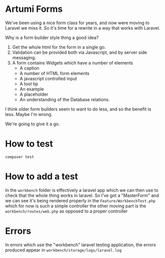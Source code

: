 # Artumi Forms

We've been using a nice form class for years, and now were moving to
Laravel we miss it. So it's time for a rewrite in a way that works
with Laravel.

Why is a form builder style thing a good idea?

1. Get the whole html for the form in a single go.
2. Validation can be provided both via Javascript, and by server side
   messaging.
3. A form contains Widgets which have a number of elements
	- A caption
	- A number of HTML form elements
	- A javascript controlled input
	- A tool tip
	- An example
	- A placeholder
	- An understanding of the Database relations.

I think older form builders seem to want to do less, and so the
benefit is less. Maybe I'm wrong.

We're going to give it a go.

# How to test

`composer test`

# How to add a test

In the `workbench` folder is effectively a laravel app which we can
then use to check that the whole thing works in laravel. So I've got a
"MasterForm" and we can see it's being rendered properly in the
`Feature/WorkbenchTest.php` which for now is such a simple controller
the other moving part is the `workbench/routes/web.php` as opposed to
a proper controller

# Errors

In errors which use the "workbench" laravel testing application, the
errors produced appear in `workbench/storage/logs/laravel.log`
